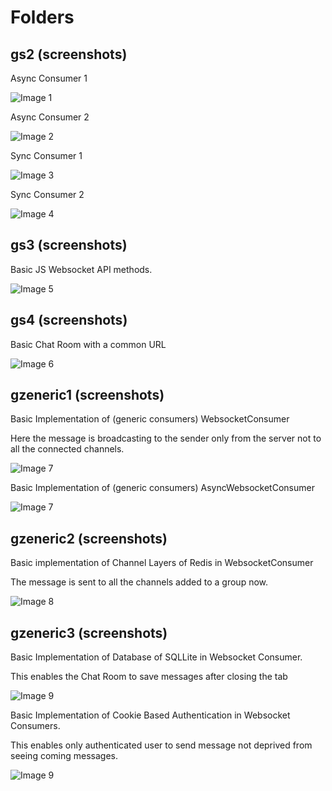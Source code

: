 # Folders



## gs2 (screenshots)

Async Consumer 1

![Image 1](https://github.com/blueberry-101/learn-django-channels/blob/main/gs2/Info/screenshots/Async%20consumer%201.png)

Async Consumer 2

![Image 2](https://github.com/blueberry-101/learn-django-channels/blob/main/gs2/Info/screenshots/Async%20consumer%202.png)

Sync Consumer 1

![Image 3](https://github.com/blueberry-101/learn-django-channels/blob/main/gs2/Info/screenshots/Sync%20consumer%201.png)

Sync Consumer 2

![Image 4](https://github.com/blueberry-101/learn-django-channels/blob/main/gs2/Info/screenshots/Sync%20consumer%202.png)

## gs3 (screenshots)

Basic JS Websocket API methods.

![Image 5](https://github.com/blueberry-101/learn-django-channels/blob/main/gs3/info/Screenshort%20-HTML.jpg)

## gs4 (screenshots)

Basic Chat Room with a common URL

![Image 6](https://github.com/blueberry-101/learn-django-channels/blob/main/gs4/info/chatting.png)

## gzeneric1 (screenshots)

Basic Implementation of (generic consumers) WebsocketConsumer

Here the message is broadcasting to the sender only from the server not to all the connected channels.

![Image 7](https://github.com/blueberry-101/learn-django-channels/blob/main/gzeneric1/info/WebsocketConsumer.png)

Basic Implementation of (generic consumers) AsyncWebsocketConsumer

![Image 7](https://github.com/blueberry-101/learn-django-channels/blob/main/gzeneric1/info/AsyncWebsocketConsumer.png)

## gzeneric2 (screenshots)

Basic implementation of Channel Layers of Redis in WebsocketConsumer

The message is sent to all the channels added to a group now.

![Image 8](https://github.com/blueberry-101/learn-django-channels/blob/main/gzeneric2/info/demo-chat.gif)

## gzeneric3 (screenshots)

Basic Implementation of Database of SQLLite in Websocket Consumer.

This enables the Chat Room to save messages after closing the tab

![Image 9](https://github.com/blueberry-101/learn-django-channels/blob/main/gzeneric3/info/Chat-demo.png)

Basic Implementation of Cookie Based Authentication in Websocket Consumers.

This enables only authenticated user to send message not deprived from seeing coming messages.

![Image 9](https://github.com/blueberry-101/learn-django-channels/blob/main/gzeneric3/info/Auth.png)

